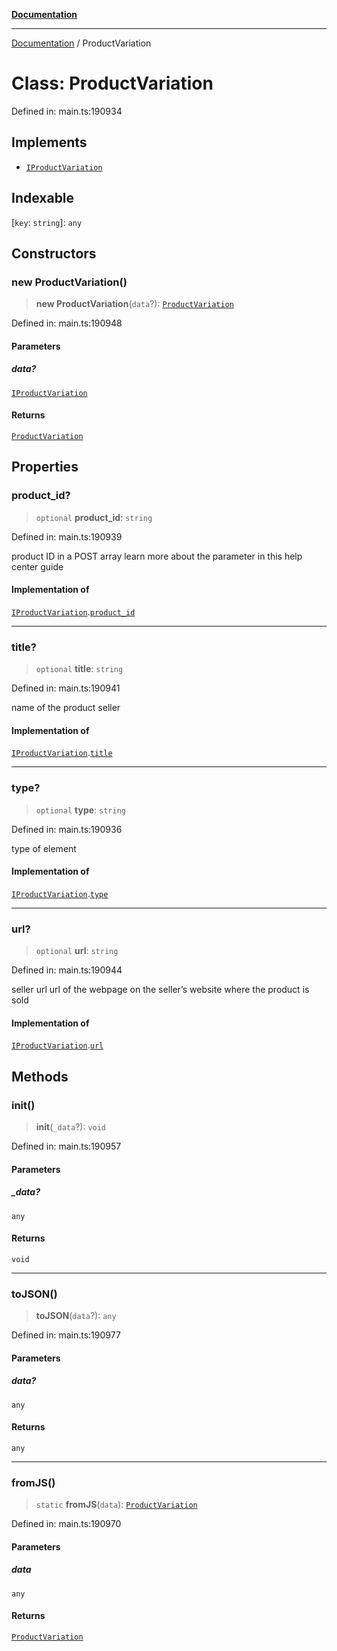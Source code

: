 [**Documentation**](../README.md)

***

[Documentation](../README.md) / ProductVariation

# Class: ProductVariation

Defined in: main.ts:190934

## Implements

- [`IProductVariation`](../interfaces/IProductVariation.md)

## Indexable

\[`key`: `string`\]: `any`

## Constructors

### new ProductVariation()

> **new ProductVariation**(`data`?): [`ProductVariation`](ProductVariation.md)

Defined in: main.ts:190948

#### Parameters

##### data?

[`IProductVariation`](../interfaces/IProductVariation.md)

#### Returns

[`ProductVariation`](ProductVariation.md)

## Properties

### product\_id?

> `optional` **product\_id**: `string`

Defined in: main.ts:190939

product ID in a POST array
learn more about the parameter in this help center guide

#### Implementation of

[`IProductVariation`](../interfaces/IProductVariation.md).[`product_id`](../interfaces/IProductVariation.md#product_id)

***

### title?

> `optional` **title**: `string`

Defined in: main.ts:190941

name of the product seller

#### Implementation of

[`IProductVariation`](../interfaces/IProductVariation.md).[`title`](../interfaces/IProductVariation.md#title)

***

### type?

> `optional` **type**: `string`

Defined in: main.ts:190936

type of element

#### Implementation of

[`IProductVariation`](../interfaces/IProductVariation.md).[`type`](../interfaces/IProductVariation.md#type)

***

### url?

> `optional` **url**: `string`

Defined in: main.ts:190944

seller url
url of the webpage on the seller’s website where the product is sold

#### Implementation of

[`IProductVariation`](../interfaces/IProductVariation.md).[`url`](../interfaces/IProductVariation.md#url)

## Methods

### init()

> **init**(`_data`?): `void`

Defined in: main.ts:190957

#### Parameters

##### \_data?

`any`

#### Returns

`void`

***

### toJSON()

> **toJSON**(`data`?): `any`

Defined in: main.ts:190977

#### Parameters

##### data?

`any`

#### Returns

`any`

***

### fromJS()

> `static` **fromJS**(`data`): [`ProductVariation`](ProductVariation.md)

Defined in: main.ts:190970

#### Parameters

##### data

`any`

#### Returns

[`ProductVariation`](ProductVariation.md)

